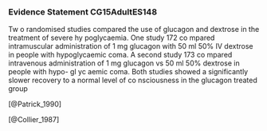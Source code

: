 ### Evidence Statement CG15AdultES148
Tw o randomised studies compared the use of glucagon and dextrose in the treatment of severe hy poglycaemia. One study 172 co mpared intramuscular administration of 1 mg glucagon with 50 ml 50% IV dextrose in people with hypoglycaemic coma. A second study 173 co mpared intravenous administration of 1 mg glucagon vs 50 ml 50% dextrose in people with hypo- gl yc aemic coma. Both studies showed a significantly slower recovery to a normal level of co nsciousness in the glucagon treated group



[@Patrick_1990]

[@Collier_1987]

